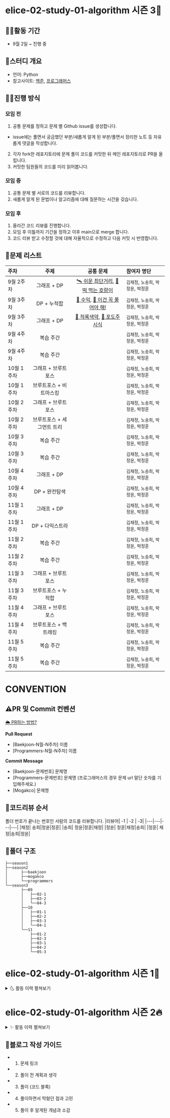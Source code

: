 # elice-02-study-01-algorithm 시즌 3🌾

## 🏋️‍♀️활동 기간

- 9월 2일 ~ 진행 중

## 🤼스터디 개요

- 언어: Python
- 참고사이트: [백준](https://www.acmicpc.net/), [프로그래머스](https://programmers.co.kr/)

## 🤸‍♀️진행 방식

### 모임 전

1. 공통 문제를 정하고 문제 별 Github issue를 생성합니다.

- issue에는 풀면서 궁금했던 부분/새롭게 알게 된 부분/풀면서 정리한 노트 등 자유롭게 댓글을 작성합니다.

2. 각자 fork한 레포지토리에 문제 풀이 코드를 커밋한 뒤 메인 레포지토리로 PR을 올립니다.
3. 커밋한 팀원들의 코드를 미리 읽어봅니다.

### 모임 중

1. 공통 문제 별 서로의 코드를 리뷰합니다.
2. 새롭게 알게 된 문법이나 알고리즘에 대해 질문하는 시간을 갖습니다.

### 모임 후

1. 올라간 코드 리뷰를 진행합니다.
2. 모임 후 이틀까지 기간을 정하고 이후 main으로 merge 합니다.
3. 코드 리뷰 받고 수정할 것에 대해 자율적으로 수정하고 다음 커밋 시 반영합니다.

## 📑문제 리스트


| 주차 | 주제 | 공통 문제 | 참여자 명단 |
| :---- | :------------------: |:--------------------------------------------------------------------------------------------------------------------------------------------------------------------------------------------------------------: | :--------------------------------------------------------- |
| 9월 2주차 | 그래프 + DP |[🛰 쉬운 최단거리](https://www.acmicpc.net/problem/14940), [🐯 떡 먹는 호랑이](https://www.acmicpc.net/problem/2502) |  `김채정`, `노송희`, `박정윤`, `박정훈` |
| 9월 3주차 | DP + 누적합 |[💸 수익](https://www.acmicpc.net/problem/4097), [🥹 이건 꼭 풀어야 해!](https://www.acmicpc.net/problem/17390)|  `김채정`, `노송희`, `박정윤`, `박정훈` |
| 9월 3주차 | 그래프 + DP |[🎨 적록색약](https://www.acmicpc.net/problem/10026), [🍇 포도주 시식](https://www.acmicpc.net/problem/2156)|  `김채정`, `노송희`, `박정윤`, `박정훈` |
| 9월 4주차 | 복습 주간 ||  `김채정`, `노송희`, `박정윤`, `박정훈` |
| 9월 4주차 | 복습 주간 ||  `김채정`, `노송희`, `박정윤`, `박정훈` |
| 10월 1주차 | 그래프 + 브루트포스 ||  `김채정`, `노송희`, `박정윤`, `박정훈` |
| 10월 1주차 | 브루트포스 + 비트마스킹 ||  `김채정`, `노송희`, `박정윤`, `박정훈` |
| 10월 2주차 | 그래프 + 브루트포스 ||  `김채정`, `노송희`, `박정윤`, `박정훈` |
| 10월 2주차 | 브루트포스 + 세그먼트 트리 ||  `김채정`, `노송희`, `박정윤`, `박정훈` |
| 10월 3주차 | 복습 주간 ||  `김채정`, `노송희`, `박정윤`, `박정훈` |
| 10월 3주차 | 복습 주간 ||  `김채정`, `노송희`, `박정윤`, `박정훈` |
| 10월 4주차 | 그래프 + DP ||  `김채정`, `노송희`, `박정윤`, `박정훈` |
| 10월 4주차 | DP + 완전탐색 ||  `김채정`, `노송희`, `박정윤`, `박정훈` |
| 11월 1주차 | 그래프 + DP ||  `김채정`, `노송희`, `박정윤`, `박정훈` |
| 11월 1주차 | DP + 다익스트라 ||  `김채정`, `노송희`, `박정윤`, `박정훈` |
| 11월 2주차 | 복습 주간 ||  `김채정`, `노송희`, `박정윤`, `박정훈` |
| 11월 2주차 | 복습 주간 ||  `김채정`, `노송희`, `박정윤`, `박정훈` |
| 11월 3주차 | 그래프 + 브루트포스  ||  `김채정`, `노송희`, `박정윤`, `박정훈` |
| 11월 3주차 | 브루트포스 + 누적합 ||  `김채정`, `노송희`, `박정윤`, `박정훈` |
| 11월 4주차 | 그래프 + 브루트포스 ||  `김채정`, `노송희`, `박정윤`, `박정훈` |
| 11월 4주차 | 브루트포스 + 백트래킹 ||  `김채정`, `노송희`, `박정윤`, `박정훈` |
| 11월 5주차 | 복습 주간 ||  `김채정`, `노송희`, `박정윤`, `박정훈` |
| 11월 5주차 | 복습 주간 ||  `김채정`, `노송희`, `박정윤`, `박정훈` |

# CONVENTION

## ⚠️PR 및 Commit 컨벤션

[🌥 PR하는 방법?](https://github.com/elice-02-study-01-algorithm/python/issues/42)

**Pull Request**

- [Baekjoon-N월-N주차] 이름
- [Programmers-N월-N주차] 이름

**Commit Message**

- [Baekjoon-문제번호] 문제명
- [Programmers-문제번호] 문제명
  (프로그래머스의 경우 문제 url 말단 숫자를 기입해주세요.)
- [Mogakco] 문제명

## 🔑코드리뷰 순서
폴더 번호가 끝나는 번호인 사람의 코드를 리뷰합니다.
|리뷰어| -1 | -2 | -3|
|---|---|---|---|
|채정| 송희|정윤|정훈|
|송희| 정윤|정훈|채정|
|정윤| 정훈|채정|송희|
|정훈| 채정|송희|정윤|


## 📂폴더 구조
```
├──season1
├──season2
│      ├──baekjoon
│      ├──mogakco
│      └──programmers
└──season3
       ├──09
       │   ├──02-1
       │   ├──03-2
       │   └──04-3
       ├──10
       │   ├──01-1
       │   ├──02-2
       │   ├──03-3
       │   └──04-1
       └──11
           ├──01-2
           ├──02-3
           ├──03-1
           ├──04-2
           └──05-3
```

# elice-02-study-01-algorithm 시즌 1🌿
<details>
<summary>🌜 활동 이력 펼쳐보기</summary>

## 🔶활동 기간

- 스터디 기획안 제출: 4/2(토)
- 스터디 진행: 4/5(화)- ~ 5/27(금) (5주간)

  **※ 데이터 분석 웹 서비스 프로젝트 기간(4/19~5/7) 동안에는 스터디를 진행하지 않습니다.**

- 스터디 결과 발표 : 5/28(토) 모든 팀 발표

## 🔶스터디 개요

- 정기 회의:
- 언어: Python
- 참고사이트: [백준](https://www.acmicpc.net/), [프로그래머스](https://programmers.co.kr/)

## 🔶진행 방식

시즌 2와 동일

## 📂폴더 구조

- **백준**
  - baekjoon/01/NNNN\_문제이름
  - bakejoon/01/NNNN
  - elice
  - etc

## 📑문제 리스트

| 주차  |     엘리스 강의      |                                                                                                    공통 문제                                                                                                     | 참여자 명단                                                |
| :---- | :------------------: | :--------------------------------------------------------------------------------------------------------------------------------------------------------------------------------------------------------------: | :--------------------------------------------------------- |
| 0주차 |                      |                                                                                                                                                                                                                  | `김관호`, `김채정`, `노송희`, `서형준`, `안지우`, `최재익` |
| 1주차 | 분할 정복, 재귀 호출 | [자리수의 제곱](https://www.acmicpc.net/problem/4881), [로봇 청소기](https://www.acmicpc.net/problem/14503), [색종이 만들기](https://www.acmicpc.net/problem/2630), [트리](https://www.acmicpc.net/problem/4256) | `김관호`, `김채정`, `노송희`, `서형준`, `안지우`, `최재익` |
| 2주차 |      동적계획법      |                               [젠장](https://www.acmicpc.net/problem/1324), [1로 만들기2](https://www.acmicpc.net/problem/12852), [암호코드](https://www.acmicpc.net/problem/2011)                               | `김관호`, `김채정`, `노송희`, `서형준`, `안지우`, `최재익` |
| 3주차 |          큐          |                                                          [Router](https://www.acmicpc.net/problem/15828), [PPAP](https://www.acmicpc.net/problem/16120)                                                          | `김관호`, `김채정`, `노송희`, `서형준`, `안지우`, `최재익` |
| 4주차 |        그래프        |                                [촌수계산](https://www.acmicpc.net/problem/2644), [아기 상어](https://www.acmicpc.net/problem/16236), [수열](https://www.acmicpc.net/problem/2491)                                | `김관호`, `김채정`, `노송희`, `서형준`, `안지우`, `최재익` |

</details>

# elice-02-study-01-algorithm 시즌 2🔥

<details>
<summary>✨ 활동 이력 펼쳐보기</summary>


엘리스 AI 트랙 4기 코딩 테스트 스터디 레포지토리입니다.

## 🔶활동 기간

- 7월 12일 ~ 8월 31일

## 🔶스터디 개요

- 언어: Python
- 참고사이트: [백준](https://www.acmicpc.net/), [프로그래머스](https://programmers.co.kr/)

## 🔶진행 방식

### 모임 전

1. 공통 문제를 정하고 문제 별 Github issue를 생성합니다.

- issue에는 풀면서 궁금했던 부분/새롭게 알게 된 부분/풀면서 정리한 노트 등 자유롭게 댓글을 작성합니다.

2. <span style="color:red">모임 1시간 전까지</span> 각자의 폴더와 branch에 문제 풀이 코드를 커밋합니다.
3. 커밋한 팀원들의 코드를 미리 읽어봅니다.

### 모임 중

1. 공통 문제 별 서로의 코드를 리뷰합니다.
2. 새롭게 알게 된 문법이나 알고리즘에 대해 질문하는 시간을 갖습니다.

### 모임 후

1. Pull Request로 코드 리뷰를 진행합니다.
2. 모임 후 이틀까지 기간을 정하고 이후 main으로 merge 합니다.
3. 코드 리뷰 받고 수정할 것에 대해 자율적으로 수정하고 다음 커밋 시 반영합니다.

## ⚠️PR 및 Commit 컨벤션

**Pull Request**

- [Baekjoon-N월-N주차] 이름
- [Programmers-N월-N주차] 이름

**Commit Message**

- [Baekjoon-문제번호] 문제명
- [Programmers-문제번호] 문제명
  (프로그래머스의 경우 문제 url 말단 숫자를 기입해주세요.)
- [Mogakco] 문제명

## 📂폴더 구조

- **백준**
  - baekjoon/01/NNNN\_문제이름
  - baekjoon/01/NNNN
  - elice
  - mogakco
  - etc

(etc는 각자 자유롭게 푼 것을 올립니다)

## 📑문제 리스트


| 주차 | 주제 | 공통 문제 | 참여자 명단 |
| :---- | :------------------: |:--------------------------------------------------------------------------------------------------------------------------------------------------------------------------------------------------------------: | :--------------------------------------------------------- |
| 7월 2주차 | DFS&BFS |[DFS와 BFS](https://www.acmicpc.net/problem/1260), [미로 탐색](https://www.acmicpc.net/problem/2178)|  `김채정`, `노송희`, `박정윤`, `박정훈`, `서형준`, `최재익` |
| 7월 2주차 | 프로그래머스 |[스킬체크](https://programmers.co.kr/skill_checks) "굿 스타터" 레벨 |  `김채정`, `노송희`, `박정윤`, `박정훈`, `서형준`, `최재익` |
| 7월 2주차 | 모각코 | x |  `김채정`, `노송희`, `박정윤`, `박정훈`, `서형준`, `최재익` |
| 7월 3주차 | DFS&BFS | [토마토](https://www.acmicpc.net/problem/7569), [숨바꼭질](https://www.acmicpc.net/problem/1697) | `김채정`, `노송희`, `박정윤`, `박정훈`, `서형준`, `최재익` |
| 7월 3주차 | 모각코 |[양궁대회](https://school.programmers.co.kr/learn/courses/30/lessons/92342) |  `김채정`, `노송희`, `박정윤`, `박정훈`, `서형준`, `최재익` |
| 7월 4주차 | 자료 구조 |[덱](https://www.acmicpc.net/problem/10866), [최대 힙](https://www.acmicpc.net/problem/11279), [에디터](https://www.acmicpc.net/problem/1406) | `김채정`, `노송희`, `박정윤`, `박정훈`, `서형준`, `최재익` |
| 7월 4주차 | 프로그래머스 |[실전 대비 모의고사](https://career.programmers.co.kr/competitions/2627) 1차 문제집 | `김채정`, `노송희`, `박정윤`, `박정훈`, `서형준`, `최재익` |
| 7월 4주차 | 모각코 |[주차 요금 계산](https://school.programmers.co.kr/learn/courses/30/lessons/92341) |  `김채정`, `노송희`, `박정윤`, `박정훈`, `서형준`, `최재익` |
| 8월 1주차 | 세그먼트 트리 & 구현 |[수열과 쿼리 15](https://www.acmicpc.net/problem/14427), [연구소](https://www.acmicpc.net/problem/14502) | `김채정`, `노송희`, `박정윤`, `박정훈`, `서형준`, `최재익` |
| 8월 1주차 | 모각코 | x |  `김채정`, `노송희`, `박정윤`, `박정훈`, `서형준`, `최재익` |
| 8월 2주차 | 백트래킹, DP |[연산자 끼워넣기](https://www.acmicpc.net/problem/14888), [1,2,3 더하기 4](https://www.acmicpc.net/problem/15989) | `김채정`, `노송희`, `박정윤`, `박정훈`, `서형준`, `최재익` |
| 8월 2주차 | 프로그래머스 |[실전 대비 모의고사](https://career.programmers.co.kr/competitions/2627) 2차 문제집 | `김채정`, `노송희`, `박정윤`, `박정훈`, `서형준`, `최재익` |
| 8월 2주차 | CLASS3+, 백트래킹 |[AC](https://www.acmicpc.net/problem/5430), [N과 M (2)](https://www.acmicpc.net/problem/15650) |  `김채정`, `노송희`, `박정윤`, `박정훈`, `서형준`, `최재익` |
| 8월 2주차 | 모각코 | x |  `김채정`, `노송희`, `박정윤`, `박정훈`, `서형준`, `최재익` |
| 8월 3주차 | 그래프 탐색, CLASS 3++ |[여러분의 다리가 되어 드리겠습니다!](https://www.acmicpc.net/problem/17352), [Four Squares](https://www.acmicpc.net/problem/17626) |  `김채정`, `노송희`, `박정윤`, `박정훈`, `서형준`, `최재익` |
| 8월 3주차 | 프로그래머스 |[실전 대비 모의고사](https://career.programmers.co.kr/competitions/2627) 3차 문제집 | `김채정`, `노송희`, `박정윤`, `박정훈`, `서형준` |
| 8월 3주차 | CLASS3++ |[잃어버린 괄호](https://www.acmicpc.net/problem/1541), [절댓값 힙](https://www.acmicpc.net/problem/11286) |  `김채정`, `노송희`, `박정윤`, `박정훈`, `서형준` |
| 8월 3주차 | 모각코 | [늑대와 양](https://github.com/elice-02-study-01-algorithm/python/issues/48) |  `김채정`, `노송희`, `박정윤`, `박정훈`, `서형준` |
| 8월 4주차 | CLASS 3++, CLASS 4 |[Z](https://www.acmicpc.net/problem/1074), [평범한 배낭](https://www.acmicpc.net/problem/12865) |  `김채정`, `노송희`, `박정윤`, `박정훈`, `서형준` |
| 8월 1주차 | 모각코 | x |  `김채정`, `노송희`, `박정윤`, `박정훈`, `서형준` |

</details>

## 🦮블로그 작성 가이드

- 1. 문제 링크
- 2. 풀이 전 계획과 생각
- 3. 풀이 (코드 블록)
- 4. 풀이하면서 막혔던 점과 고민
- 5. 풀이 후 알게된 개념과 소감
